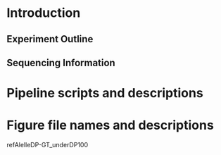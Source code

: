 Introduction
============

Experiment Outline
------------------



Sequencing Information
----------------------



Pipeline scripts and descriptions
=================================





Figure file names and descriptions
=================================

refAlelleDP-GT_underDP100